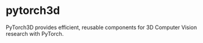# pytorch3d
PyTorch3D provides efficient, reusable components for 3D Computer Vision research with PyTorch.
